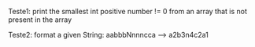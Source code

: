 Teste1: print the smallest int positive number != 0 from an array that is not present in the array

Teste2: format a given String: aabbbNnnncca --> a2b3n4c2a1
